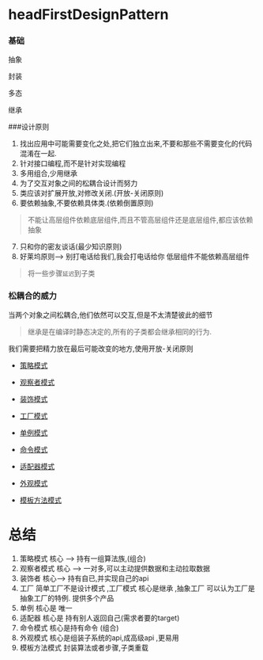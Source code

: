 # headFirstDesignPattern



### 基础

抽象

封装

多态

继承

###设计原则

1. 找出应用中可能需要变化之处,把它们独立出来,不要和那些不需要变化的代码混淆在一起.
2. 针对接口编程,而不是针对实现编程
3. 多用组合,少用继承
4.  为了交互对象之间的松耦合设计而努力
5. 类应该对扩展开放,对修改关闭.(开放-关闭原则)
6. 要依赖抽象,不要依赖具体类.(依赖倒置原则)
> 不能让高层组件依赖底层组件,而且不管高层组件还是底层组件,都应该依赖抽象
7. 只和你的密友谈话(最少知识原则)
8. 好莱坞原则--> 别打电话给我们,我会打电话给你 低层组件不能依赖高层组件


> 将一些步骤`延迟`到子类

### 松耦合的威力

当两个对象之间松耦合,他们依然可以交互,但是不太清楚彼此的细节


> 继承是在编译时静态决定的,所有的子类都会继承相同的行为. 

我们需要把精力放在最后可能改变的地方,使用开放-关闭原则



* [策略模式](./designpattern/策略模式)

* [观察者模式](./designpattern/观察者模式)

* [装饰模式](./designpattern/装饰模式)

* [工厂模式](./designpattern/工厂模式)

* [单例模式](./designpattern/单例模式)

* [命令模式](./designpattern/命令模式)

* [适配器模式](./designpattern/适配器模式)

* [外观模式](./designpattern/外观模式)

* [模板方法模式](./designpattern/模板方法模式)


# 总结

1. 策略模式  核心 --> 持有一组算法族,(组合)
2. 观察者模式  核心 --> 一对多,可以主动提供数据和主动拉取数据
3. 装饰者  核心--> 持有自已,并实现自己的api
4. 工厂 简单工厂不是设计模式 ,工厂模式 核心是继承  ,抽象工厂 可以认为工厂是抽象工厂的特例. 提供多个产品
5. 单例  核心是 唯一
6. 适配器 核心是 持有别人返回自己(需求者要的target)
7. 命令模式  核心是持有命令  (组合)
8. 外观模式 核心是组装子系统的api,成高级api ,更易用
9. 模板方法模式 封装算法或者步骤,子类重载 
